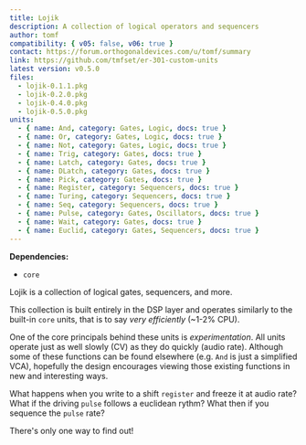 ```yaml
---
title: Lojik
description: A collection of logical operators and sequencers
author: tomf
compatibility: { v05: false, v06: true }
contact: https://forum.orthogonaldevices.com/u/tomf/summary
link: https://github.com/tmfset/er-301-custom-units
latest version: v0.5.0
files:
  - lojik-0.1.1.pkg
  - lojik-0.2.0.pkg
  - lojik-0.4.0.pkg
  - lojik-0.5.0.pkg
units:
  - { name: And, category: Gates, Logic, docs: true }
  - { name: Or, category: Gates, Logic, docs: true }
  - { name: Not, category: Gates, Logic, docs: true }
  - { name: Trig, category: Gates, docs: true }
  - { name: Latch, category: Gates, docs: true }
  - { name: DLatch, category: Gates, docs: true }
  - { name: Pick, category: Gates, docs: true }
  - { name: Register, category: Sequencers, docs: true }
  - { name: Turing, category: Sequencers, docs: true }
  - { name: Seq, category: Sequencers, docs: true }
  - { name: Pulse, category: Gates, Oscillators, docs: true }
  - { name: Wait, category: Gates, docs: true }
  - { name: Euclid, category: Gates, Sequencers, docs: true }
---
```


**Dependencies:**
* `core`

Lojik is a collection of logical gates, sequencers, and more.

This collection is built entirely in the DSP layer and operates similarly to the built-in `core` units, that is to say _very efficiently_ (~1-2% CPU).

One of the core principals behind these units is _experimentation_. All units operate just as well slowly (CV) as they do quickly (audio rate). Although some of these functions can be found elsewhere (e.g. `And` is just a simplified VCA), hopefully the design encourages viewing those existing functions in new and interesting ways.

What happens when you write to a shift `register` and freeze it at audio rate? What if the driving `pulse` follows a euclidean rythm? What then if you sequence the `pulse` rate?

There's only one way to find out!

